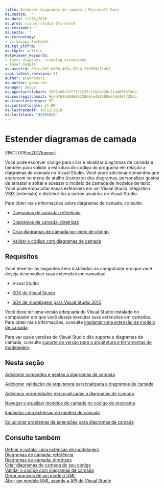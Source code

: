 ```yaml
---
title: Estender diagramas de camada | Microsoft Docs
ms.custom: ''
ms.date: 11/15/2016
ms.prod: visual-studio-tfs-dev14
ms.reviewer: ''
ms.suite: ''
ms.technology:
- vs-devops-techdebt
ms.tgt_pltfrm: ''
ms.topic: article
helpviewer_keywords:
- layer diagrams, creating extensions
- layer models
ms.assetid: 83fca301-b008-485a-87eb-218050e71451
caps.latest.revision: 41
author: alexhomer1
ms.author: gewarren
manager: douge
ms.openlocfilehash: 5551a982b7f7135235c116cde28c71a0695874db
ms.sourcegitcommit: 9ceaf69568d61023868ced59108ae4dd46f720ab
ms.translationtype: MT
ms.contentlocale: pt-BR
ms.lasthandoff: 10/12/2018
ms.locfileid: "49301828"
---
```

# <a name="extend-layer-diagrams"></a>Estender diagramas de camada
[!INCLUDE[vs2017banner](../includes/vs2017banner.md)]

Você pode escrever código para criar e atualizar diagramas de camada e também para validar a estrutura do código do programa em relação a diagramas de camada no Visual Studio. Você pode adicionar comandos que aparecem no menu de atalho (contexto) dos diagramas, personalizar gestos de arrastar e soltar e acessar o modelo de camada de modelos de texto. Você pode empacotar essas extensões em um Visual Studio Integration VSIX (extensão) e distribuí-los a outros usuários do Visual Studio.  
  
 Para obter mais informações sobre diagramas de camada, consulte:  
  
-   [Diagramas de camada: referência](../modeling/layer-diagrams-reference.md)  
  
-   [Diagramas de camada: diretrizes](../modeling/layer-diagrams-guidelines.md)  
  
-   [Criar diagramas de camada por meio de código](../modeling/create-layer-diagrams-from-your-code.md)  
  
-   [Validar o código com diagramas de camada](../modeling/validate-code-with-layer-diagrams.md)  
  
##  <a name="prereqs"></a> Requisitos  
 Você deve ter os seguintes itens instalados no computador em que você deseja desenvolver suas extensões em camadas:  
  
-   Visual Studio  
  
-   [SDK do Visual Studio](../extensibility/visual-studio-sdk.md)  
  
-   [SDK de modelagem para Visual Studio 2015](http://www.microsoft.com/download/details.aspx?id=48148)  
  
 Você deve ter uma versão adequada do Visual Studio instalado no computador em que você deseja executar suas extensões em camadas. Para obter mais informações, consulte [implantar uma extensão de modelo de camada](../modeling/deploy-a-layer-model-extension.md).  
  
 Para ver quais versões do Visual Studio dão suporte a diagramas de camada, consulte [suporte de versão para a arquitetura e ferramentas de modelagem](../modeling/what-s-new-for-design-in-visual-studio.md#VersionSupport).  
  
## <a name="in-this-section"></a>Nesta seção  
 [Adicionar comandos e gestos a diagramas de camada](../modeling/add-commands-and-gestures-to-layer-diagrams.md)  
  
 [Adicionar validação de arquitetura personalizada a diagramas de camada](../modeling/add-custom-architecture-validation-to-layer-diagrams.md)  
  
 [Adicionar propriedades personalizadas a diagramas de camada](../modeling/add-custom-properties-to-layer-diagrams.md)  
  
 [Navegar e atualizar modelos de camada no código do programa](../modeling/navigate-and-update-layer-models-in-program-code.md)  
  
 [Implantar uma extensão de modelo de camada](../modeling/deploy-a-layer-model-extension.md)  
  
 [Solucionar problemas de extensões para diagramas de camada](../modeling/troubleshoot-extensions-for-layer-diagrams.md)  
  
## <a name="see-also"></a>Consulte também  
 [Definir e instalar uma extensão de modelagem](../modeling/define-and-install-a-modeling-extension.md)   
 [Diagramas de camada: referência](../modeling/layer-diagrams-reference.md)   
 [Diagramas de camada: diretrizes](../modeling/layer-diagrams-guidelines.md)   
 [Criar diagramas de camada do seu código](../modeling/create-layer-diagrams-from-your-code.md)   
 [Validar o código com diagramas de camada](../modeling/validate-code-with-layer-diagrams.md)   
 [Gerar arquivos de um modelo UML](../modeling/generate-files-from-a-uml-model.md)   
 [Abrir um modelo UML usando a API do Visual Studio](../modeling/open-a-uml-model-by-using-the-visual-studio-api.md)



